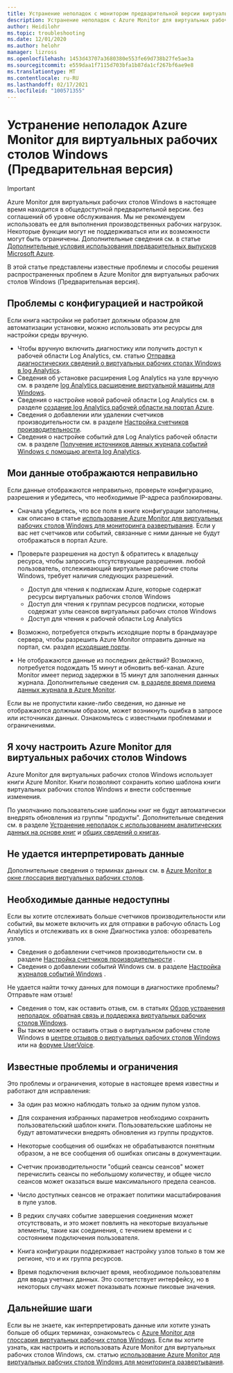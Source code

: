 ```yaml
---
title: Устранение неполадок с монитором предварительной версии виртуальных рабочих столов Windows в Azure
description: Устранение неполадок с Azure Monitor для виртуальных рабочих столов Windows.
author: Heidilohr
ms.topic: troubleshooting
ms.date: 12/01/2020
ms.author: helohr
manager: lizross
ms.openlocfilehash: 1453d43707a3680380e553fe69d738b27fe5ae3a
ms.sourcegitcommit: e559daa1f7115d703bfa1b87da1cf267bf6ae9e8
ms.translationtype: MT
ms.contentlocale: ru-RU
ms.lasthandoff: 02/17/2021
ms.locfileid: "100571355"
---
```

# <a name="troubleshoot-azure-monitor-for-windows-virtual-desktop-preview"></a>Устранение неполадок Azure Monitor для виртуальных рабочих столов Windows (Предварительная версия)

>[!IMPORTANT]
>Azure Monitor для виртуальных рабочих столов Windows в настоящее время находится в общедоступной предварительной версии. без соглашений об уровне обслуживания. Мы не рекомендуем использовать ее для выполнения производственных рабочих нагрузок. Некоторые функции могут не поддерживаться или их возможности могут быть ограничены. Дополнительные сведения см. в статье [Дополнительные условия использования предварительных выпусков Microsoft Azure](https://azure.microsoft.com/support/legal/preview-supplemental-terms/).

В этой статье представлены известные проблемы и способы решения распространенных проблем в Azure Monitor для виртуальных рабочих столов Windows (Предварительная версия).

## <a name="issues-with-configuration-and-setup"></a>Проблемы с конфигурацией и настройкой

Если книга настройки не работает должным образом для автоматизации установки, можно использовать эти ресурсы для настройки среды вручную.

- Чтобы вручную включить диагностику или получить доступ к рабочей области Log Analytics, см. статью [Отправка диагностических сведений о виртуальных рабочих столах Windows в log Analytics](diagnostics-log-analytics.md).
- Сведения об установке расширения Log Analytics на узле вручную см. в разделе [log Analytics расширение виртуальной машины для Windows](../virtual-machines/extensions/oms-windows.md).
- Сведения о настройке новой рабочей области Log Analytics см. в разделе [создание log Analytics рабочей области на портал Azure](../azure-monitor/logs/quick-create-workspace.md).
- Сведения о добавлении или удалении счетчиков производительности см. в разделе [Настройка счетчиков производительности](../azure-monitor/agents/data-sources-performance-counters.md).
- Сведения о настройке событий для Log Analytics рабочей области см. в разделе [Получение источников данных журнала событий Windows с помощью агента log Analytics](../azure-monitor/agents/data-sources-windows-events.md).

## <a name="my-data-isnt-displaying-properly"></a>Мои данные отображаются неправильно

Если данные отображаются неправильно, проверьте конфигурацию, разрешения и убедитесь, что необходимые IP-адреса разблокированы. 

- Сначала убедитесь, что все поля в книге конфигурации заполнены, как описано в статье [использование Azure Monitor для виртуальных рабочих столов Windows для мониторинга развертывания](azure-monitor.md). Если у вас нет счетчиков или событий, связанные с ними данные не будут отображаться в портал Azure.

- Проверьте разрешения на доступ & обратитесь к владельцу ресурса, чтобы запросить отсутствующие разрешения. любой пользователь, отслеживающий виртуальные рабочие столы Windows, требует наличия следующих разрешений.

    - Доступ для чтения к подпискам Azure, которые содержат ресурсы виртуальных рабочих столов Windows
    - Доступ для чтения к группам ресурсов подписки, которые содержат узлы сеансов виртуальных рабочих столов Windows 
    - Доступ для чтения к рабочей области Log Analytics

- Возможно, потребуется открыть исходящие порты в брандмауэре сервера, чтобы разрешить Azure Monitor отправить данные на портал, см. раздел [исходящие порты](https://docs.microsoft.com/azure/azure-monitor/app/ip-addresses). 

- Не отображаются данные из последних действий? Возможно, потребуется подождать 15 минут и обновить веб-канал. Azure Monitor имеет период задержки в 15 минут для заполнения данных журнала. Дополнительные сведения см. [в разделе время приема данных журнала в Azure Monitor](../azure-monitor/logs/data-ingestion-time.md).

Если вы не пропустили какие-либо сведения, но данные не отображаются должным образом, может возникнуть ошибка в запросе или источниках данных. Ознакомьтесь с известными проблемами и ограничениями. 

## <a name="i-want-to-customize-azure-monitor-for-windows-virtual-desktop"></a>Я хочу настроить Azure Monitor для виртуальных рабочих столов Windows

Azure Monitor для виртуальных рабочих столов Windows использует книги Azure Monitor. Книги позволяют сохранить копию шаблона книги виртуальных рабочих столов Windows и внести собственные изменения.

По умолчанию пользовательские шаблоны книг не будут автоматически внедрять обновления из группы "продукты". Дополнительные сведения см. в разделе [Устранение неполадок с использованием аналитических данных на основе книг](../azure-monitor/insights/troubleshoot-workbooks.md) и [общих сведений о книгах](../azure-monitor/visualize/workbooks-overview.md).

## <a name="i-cant-interpret-the-data"></a>Не удается интерпретировать данные

Дополнительные сведения о терминах данных см. в [Azure Monitor в окне глоссария виртуальных рабочих столов](azure-monitor-glossary.md).

## <a name="the-data-i-need-isnt-available"></a>Необходимые данные недоступны

Если вы хотите отслеживать больше счетчиков производительности или событий, вы можете включить их для отправки в рабочую область Log Analytics и отслеживать их в окне Диагностика узлов: обозреватель узлов. 

- Сведения о добавлении счетчиков производительности см. в разделе [Настройка счетчиков производительности](https://docs.microsoft.com/azure/azure-monitor/platform/data-sources-performance-counters#configuring-performance-counters) .
- Сведения о добавлении событий Windows см. в разделе [Настройка журналов событий Windows](https://docs.microsoft.com/azure/azure-monitor/platform/data-sources-windows-events#configuring-windows-event-logs) .

Не удается найти точку данных для помощи в диагностике проблемы? Отправьте нам отзыв!

- Сведения о том, как оставить отзыв, см. в статьях [Обзор устранения неполадок, обратная связь и поддержка виртуальных рабочих столов Windows](troubleshoot-set-up-overview.md).
- Вы также можете оставить отзыв о виртуальном рабочем столе Windows в [центре отзывов о виртуальных рабочих столов Windows](https://support.microsoft.com/help/4021566/windows-10-send-feedback-to-microsoft-with-feedback-hub-app) или на [форуме UserVoice](https://windowsvirtualdesktop.uservoice.com/forums/921118-general).

## <a name="known-issues-and-limitations"></a>Известные проблемы и ограничения

Это проблемы и ограничения, которые в настоящее время известны и работают для исправления:

- За один раз можно наблюдать только за одним пулом узлов. 

- Для сохранения избранных параметров необходимо сохранить пользовательский шаблон книги. Пользовательские шаблоны не будут автоматически внедрять обновления из группы продуктов.

- Некоторые сообщения об ошибках не обрабатываются понятным образом, а не все сообщения об ошибках описаны в документации.

- Счетчик производительности "общий сеансы сеансов" может перечислить сеансы по небольшому количеству, и общее число сеансов может оказаться выше максимального предела сеансов.

- Число доступных сеансов не отражает политики масштабирования в пуле узлов. 
    
- В редких случаях событие завершения соединения может отсутствовать, и это может повлиять на некоторые визуальные элементы, такие как соединения, с течением времени и с состоянием подключения пользователя.  
    
- Книга конфигурации поддерживает настройку узлов только в том же регионе, что и их группа ресурсов. 

- Время подключения включает время, необходимое пользователям для ввода учетных данных. Это соответствует интерфейсу, но в некоторых случаях может показывать ложные пиковые значения. 
    

## <a name="next-steps"></a>Дальнейшие шаги

Если вы не знаете, как интерпретировать данные или хотите узнать больше об общих терминах, ознакомьтесь с [Azure Monitor для глоссария виртуальных рабочих столов Windows](azure-monitor-glossary.md). Если вы хотите узнать, как настроить и использовать Azure Monitor для виртуальных рабочих столов Windows, см. статью [использование Azure Monitor для виртуальных рабочих столов Windows для мониторинга развертывания](azure-monitor.md).